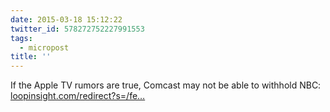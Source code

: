 ```yaml
---
date: 2015-03-18 15:12:22
twitter_id: 578272752227991553
tags:
  - micropost
title: ''
---
```


If the Apple TV rumors are true, Comcast may not be able to withhold NBC: [loopinsight.com/redirect?s=/fe…](http://www.loopinsight.com/redirect?s=/feed/&u=aHR0cDovL3d3dy5sb29waW5zaWdodC5jb20vMjAxNS8wMy8xOC9kb2otY291bGQtZm9yY2UtY29tY2FzdC10by1vZmZlci1zdGF0aW9ucy10by1hcHBsZS8=)
